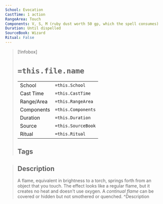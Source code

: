 ```yaml
---
School: Evocation
CastTime: 1 action
RangeArea: Touch
Components: V, S, M (ruby dust worth 50 gp, which the spell consumes)
Duration: Until dispelled
SourceBook: Wizard
Ritual: False
---
```

> [!infobox]
>
> # `=this.file.name`
> |            |                    |
> | ---------- | ------------------ |
> | School     | `=this.School`     |
> | Cast Time  | `=this.CastTime`   |
> | Range/Area | `=this.RangeArea`  |
> | Components | `=this.Components` |
> | Duration   | `=this.Duration`   |
> | Source     | `=this.SourceBook` |
> | Ritual     | `=this.Ritual`     |
>## Tags
>

> ## Description
> A flame, equivalent in brightness to a torch, springs forth from an object that you touch. The effect looks like a regular flame, but it creates no heat and doesn't use oxygen. A <i>continual flame</i> can be covered or hidden but not smothered or quenched.
> ^Description